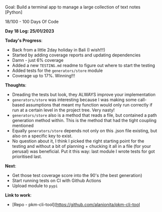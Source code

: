 Goal: Build a terminal app to manage a large collection of text notes [Python]

18/100 - 100 Days Of Code

**Day 18 Log: 25/01/2023**

**Today's Progress**:
- Back from a little 2day holiday in Bali (I wish!!!)
- Started by adding coverage reports and updating dependencies
- Damn - just 6% coverage
- Added a new `TESTING.md` readme to figure out where to start the testing
- Added tests for the `generators/store` module
- Coverage up to 17%. Winning!!!

**Thoughts**: 
- Dreading the tests but look, they ALWAYS improve your implementation
- `generators/store` was interesting because I was making some call-based assumptions that meant my function would only run correctly if run at a certain level in the project tree. Very nasty! 
- `generators/store` also is a method that reads a file, but contained a path generation method within. This is the method that had the tight coupling mentioned
- Equally `generators/store` depends not only on this .json file existing, but also on a specific key to exist.
- No question about it, I think I picked the right starting point for the testing and without a bit of planning + chucking it all in a file (for your perusal) was beneficial. Put it this way: last module I wrote tests for got prioritised last. 

**Next**: 
- Get those test coverage score into the 90's (the best generation)
- Start running tests on CI with Github Actions
- Upload module to `pypi`

**Link to work**: 
- [Repo - pkm-cli-tool](https://github.com/alanionita/pkm-cli-tool